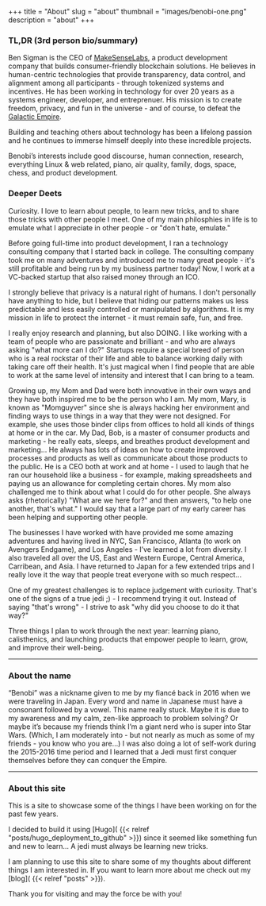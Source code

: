+++
title = "About"
slug = "about"
thumbnail = "images/benobi-one.png"
description = "about"
+++

### TL,DR (3rd person bio/summary)
Ben Sigman is the CEO of [MakeSenseLabs](https://www.makesense.com/), a product development company that builds consumer-friendly blockchain solutions. He believes in human-centric technologies that provide transparency, data control, and alignment among all participants - through tokenized systems and incentives. He has been working in technology for over 20 years as a systems engineer, developer, and entreprenuer. His mission is to create freedom, privacy, and fun in the universe - and of course, to defeat the [Galactic Empire](https://www.youtube.com/watch?v=nXf4ijlTOgQ).

Building and teaching others about technology has been a lifelong passion and he continues to immerse himself deeply into these incredible projects. 

Benobi’s interests include good discourse, human connection, research, everything Linux & web related, piano, air quality, family, dogs, space, chess, and product development.

### Deeper Deets

Curiosity.  I love to learn about people, to learn new tricks, and to share those tricks with other people I meet. One of my main philosphies in life is to emulate what I appreciate in other people - or "don't hate, emulate."

Before going full-time into product development, I ran a technology consulting company that I started back in college. The consulting company took me on many adventures and introduced me to many great people - it's still profitable and being run by my business partner today! Now, I work at a VC-backed startup that also raised money through an ICO. 

I strongly believe that privacy is a natural right of humans. I don't personally have anything to hide, but I believe that hiding our patterns makes us less predictable and less easily controlled or manipulated by algorithms. It is my mission in life to protect the internet - it must remain safe, fun, and free.

I really enjoy research and planning, but also DOING. I like working with a team of people who are passionate and brilliant - and who are always asking "what more can I do?" Startups require a special breed of person who is a real rockstar of their life and able to balance working daily with taking care off their health. It's just magical when I find people that are able to work at the same level of intensity and interest that I can bring to a team.

Growing up, my Mom and Dad were both innovative in their own ways and they have both inspired me to be the person who I am. My mom, Mary, is known as "Momguyver" since she is always hacking her environment and finding ways to use things in a way that they were not designed. For example, she uses those binder clips from offices to hold all kinds of things at home or in the car. My Dad, Bob, is a master of consumer products and marketing - he really eats, sleeps, and breathes product development and marketing... He always has lots of ideas on how to create improved processes and products as well as communicate about those products to the public. He is a CEO both at work and at home - I used to laugh that he ran our household like a business - for example, making spreadsheets and paying us an allowance for completing certain chores. My mom also challenged me to think about what I could do for other people. She always asks (rhetorically) "What are we here for?" and then answers, "to help one another, that's what." I would say that a large part of my early career has been helping and supporting other people.

The businesses I have worked with have provided me some amazing adventures and having lived in NYC, San Francisco, Atlanta (to work on Avengers Endgame), and Los Angeles - I’ve learned a lot from diversity. I also traveled all over the US, East and Western Europe, Central America, Carribean, and Asia. I have returned to Japan for a few extended trips and I really love it the way that people treat everyone with so much respect...

One of my greatest challenges is to replace judgement with curiosity. That's one of the signs of a true jedi ;) - I recommend trying it out. Instead of saying "that's wrong" - I strive to ask "why did you choose to do it that way?"

Three things I plan to work through the next year: learning piano, calisthenics, and launching products that empower people to learn, grow, and improve their well-being.

---------------------------

### About the name

“Benobi” was a nickname given to me by my fiancé back in 2016 when we were traveling in Japan. Every word and name in Japanese must have a consonant followed by a vowel. This name really stuck. Maybe it is due to my awareness and my calm, zen-like approach to problem solving? Or maybe it’s because my friends think I’m a giant nerd who is super into Star Wars. (Which, I am moderately into - but not nearly as much as some of my friends - you know who you are…) I was also doing a lot of self-work during the 2015-2016 time period and I learned that a Jedi must first conquer themselves before they can conquer the Empire.

---------------------------

### About this site

This is a site to showcase some of the things I have been working on for the past few years.

I decided to build it using [Hugo]( {{< relref "posts/hugo_deployment_to_github" >}}) since it seemed like something fun and new to learn... A jedi must always be learning new tricks.

I am planning to use this site to share some of my thoughts about different things I am interested in. If you want to learn more about me check out my [blog]( {{< relref "posts" >}}).

Thank you for visiting and may the force be with you!
